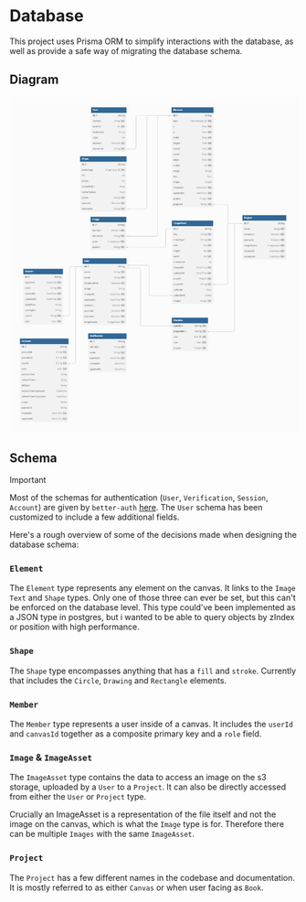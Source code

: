 # Database

This project uses Prisma ORM to simplify interactions with the database, as well as provide a safe way of migrating the database schema.

## Diagram

![Database Diagram](/assets/db-diagram.png)

## Schema

> [!IMPORTANT]
> Most of the schemas for authentication (`User`, `Verification`, `Session`, `Account`) are given by `better-auth` [here](https://www.better-auth.com/docs/concepts/database#core-schema).
The `User` schema has been customized to include a few additional fields.

Here's a rough overview of some of the decisions made when designing the database schema:

### `Element`

The `Element` type represents any element on the canvas. It links to the `Image` `Text` and `Shape` types.
Only one of those three can ever be set, but this can't be enforced on the database level.
This type could've been implemented as a JSON type in postgres, but i wanted to be able to query objects by zIndex or position with high performance.

### `Shape`

The `Shape` type encompasses anything that has a `fill` and `stroke`. Currently that includes the `Circle`, `Drawing` and `Rectangle` elements.

### `Member`

The `Member` type represents a user inside of a canvas. It includes the `userId` and `canvasId` together as a composite primary key and a `role` field.

### `Image` & `ImageAsset`

The `ImageAsset` type contains the data to access an image on the s3 storage, uploaded by a `User` to a `Project`.
It can also be directly accessed from either the `User` or `Project` type.

Crucially an ImageAsset is a representation of the file itself and not the image on the canvas, which is what the `Image` type is for.
Therefore there can be multiple `Images` with the same `ImageAsset`.

### `Project`

The `Project` has a few different names in the codebase and documentation. It is mostly referred to as either `Canvas` or when user facing as `Book`.
